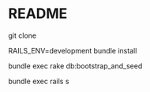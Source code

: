 # README

git clone

RAILS_ENV=development bundle install

bundle exec rake db:bootstrap_and_seed

bundle exec rails s
